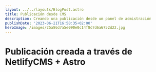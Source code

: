 ```yaml
---
layout: ../../layouts/BlogPost.astro
title: Publicación desde CMS
description: Creando una publicación desde un panel de admistración
publishDate: '2023-06-21T16:58:35+02:00'
heroImage: /images/25a86d7a5e090e0c14f8d7d6a6752d22.jpg
---
```

# Publicación creada a través de NetlifyCMS + Astro
